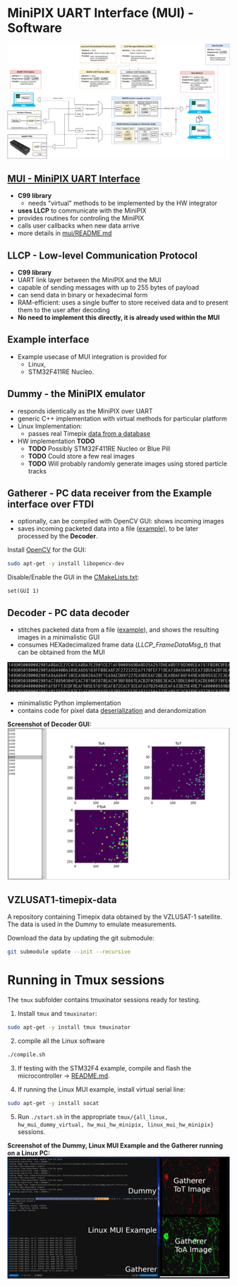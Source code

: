 # MiniPIX UART Interface (MUI) - Software

[![](../fig/diagram.png)](../fig/diagram.pdf)

## [MUI - MiniPIX UART Interface](./mui/README.md)

* **C99 library**
  * needs "virtual" methods to be implemented by the HW integrator
* **uses LLCP** to communicate with the MiniPIX
* provides routines for controling the MiniPIX
* calls user callbacks when new data arrive
* more details in [mui/README.md](./mui/README.md)

## LLCP - Low-level Communication Protocol

* **C99 library**
* UART link layer between the MiniPIX and the MUI
* capable of sending messages with up to 255 bytes of payload
* can send data in binary or hexadecimal form
* RAM-efficient: uses a single buffer to store received data and to present them to the user after decoding
* **No need to implement this directly, it is already used within the MUI**

## Example interface

* Example usecase of MUI integration is provided for
  * Linux,
  * STM32F411RE Nucleo.

## Dummy - the MiniPIX emulator

* responds identically as the MiniPIX over UART
* generic C++ implementation with virtual methods for particular platform
* Linux Implementation:
  * passes real Timepix [data from a database](https://github.com/vzlusat/vzlusat1-timepix-data)
* HW implementation **TODO**
  * **TODO** Possibly STM32F411RE Nucleo or Blue Pill
  * **TODO** Could store a few real images
  * **TODO** Will probably randomly generate images using stored particle tracks

## Gatherer - PC data receiver from the Example interface over FTDI

* optionally, can be compiled with OpenCV GUI: shows incoming images
* saves incoming packeted data into a file ([example](./gatherer/data/hw_data.txt)), to be later processed by the **Decoder**.

Install [OpenCV](https://opencv.org/) for the GUI:
```bash
sudo apt-get -y install libopencv-dev
```
Disable/Enable the GUI in the [CMakeLists.txt](./gatherer/CMakeLists.txt):
```
set(GUI 1)
```

## Decoder - PC data decoder

* stitches packeted data from a file ([example](./gatherer/data/hw_data.txt)), and shows the resulting images in a minimalistic GUI
* consumes HEXadecimalized frame data (_LLCP_FrameDataMsg_t_) that can be obtained from the MUI

![](./decoder/fig/data.png)

* minimalistic Python implementation
* contains code for pixel data [deserialization](deserialization) and derandomization

**Screenshot of Decoder GUI:**
![](./decoder/fig/decoder.png)

## VZLUSAT1-timepix-data

A repository containing Timepix data obtained by the VZLUSAT-1 satellite.
The data is used in the Dummy to emulate measurements.

Download the data by updating the git submodule:
```bash
git submodule update --init --recursive
```

# Running in Tmux sessions

The `tmux` subfolder contains tmuxinator sessions ready for testing.

1. Install `tmux` and `tmuxinator`:

```bash
sudo apt-get -y install tmux tmuxinator
```

2. compile all the Linux software

```bash
./compile.sh
```

3. If testing with the STM32F4 example, compile and flash the microcontroller -> [README.md](./example_interface/stm32f411).

4. If running the Linux MUI example, install virtual serial line:

```bash
sudo apt-get -y install socat
```

5. Run `./start.sh` in the appropriate `tmux/{all_linux, hw_mui_dummy_virtual, hw_mui_hw_minipix, linux_mui_hw_minipix}` sessions.

**Screenshot of the Dummy, Linux MUI Example and the Gatherer running on a Linux PC:**
![](./.fig/tmux.png)

